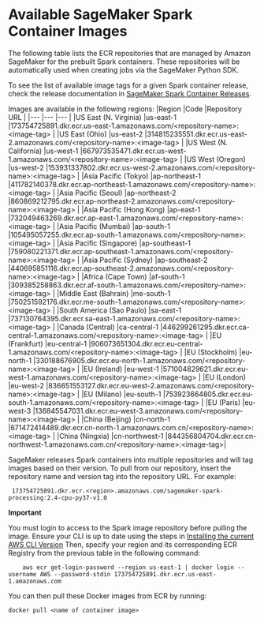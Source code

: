 # Available SageMaker Spark Container Images

The following table lists the ECR repositories that are managed by Amazon SageMaker for the prebuilt Spark containers. These repositories will be automatically used when creating jobs via the SageMaker Python SDK.

To see the list of available image tags for a given Spark container release, check the release documentation in [SageMaker Spark Container Releases](https://github.com/aws/sagemaker-spark-container/releases).

Images are available in the following regions:
|Region |Code |Repository URL |
|--- |--- |--- |
|US East (N. Virginia) |us-east-1 |173754725891.dkr.ecr.us-east-1.amazonaws.com/&lt;repository-name>:&lt;image-tag> |
|US East (Ohio) |us-east-2 |314815235551.dkr.ecr.us-east-2.amazonaws.com/&lt;repository-name>:&lt;image-tag> |
|US West (N. California) |us-west-1 |667973535471.dkr.ecr.us-west-1.amazonaws.com/&lt;repository-name>:&lt;image-tag> |
|US West (Oregon) |us-west-2 |153931337802.dkr.ecr.us-west-2.amazonaws.com/&lt;repository-name>:&lt;image-tag> |
|Asia Pacific (Tokyo) |ap-northeast-1 |411782140378.dkr.ecr.ap-northeast-1.amazonaws.com/&lt;repository-name>:&lt;image-tag> |
|Asia Pacific (Seoul) |ap-northeast-2 |860869212795.dkr.ecr.ap-northeast-2.amazonaws.com/&lt;repository-name>:&lt;image-tag> |
|Asia Pacific (Hong Kong) |ap-east-1 |732049463269.dkr.ecr.ap-east-1.amazonaws.com/&lt;repository-name>:&lt;image-tag> |
|Asia Pacific (Mumbai) |ap-south-1 |105495057255.dkr.ecr.ap-south-1.amazonaws.com/&lt;repository-name>:&lt;image-tag> |
|Asia Pacific (Singapore) |ap-southeast-1 |759080221371.dkr.ecr.ap-southeast-1.amazonaws.com/&lt;repository-name>:&lt;image-tag> |
|Asia Pacific (Sydney) |ap-southeast-2 |440695851116.dkr.ecr.ap-southeast-2.amazonaws.com/&lt;repository-name>:&lt;image-tag> |
|Africa (Cape Town) |af-south-1 |309385258863.dkr.ecr.af-south-1.amazonaws.com/&lt;repository-name>:&lt;image-tag> |
|Middle East (Bahrain) |me-south-1 |750251592176.dkr.ecr.me-south-1.amazonaws.com/&lt;repository-name>:&lt;image-tag> |
|South America (Sao Paulo) |sa-east-1 |737130764395.dkr.ecr.sa-east-1.amazonaws.com/&lt;repository-name>:&lt;image-tag> |
|Canada (Central) |ca-central-1 |446299261295.dkr.ecr.ca-central-1.amazonaws.com/&lt;repository-name>:&lt;image-tag> |
|EU (Frankfurt) |eu-central-1 |906073651304.dkr.ecr.eu-central-1.amazonaws.com/&lt;repository-name>:&lt;image-tag> |
|EU (Stockholm) |eu-north-1 |330188676905.dkr.ecr.eu-north-1.amazonaws.com/&lt;repository-name>:&lt;image-tag> |
|EU (Ireland) |eu-west-1 |571004829621.dkr.ecr.eu-west-1.amazonaws.com/&lt;repository-name>:&lt;image-tag> |
|EU (London) |eu-west-2 |836651553127.dkr.ecr.eu-west-2.amazonaws.com/&lt;repository-name>:&lt;image-tag> |
|EU (Milano) |eu-south-1 |753923664805.dkr.ecr.eu-south-1.amazonaws.com/&lt;repository-name>:&lt;image-tag> |
|EU (Paris) |eu-west-3 |136845547031.dkr.ecr.eu-west-3.amazonaws.com/&lt;repository-name>:&lt;image-tag> |
|China (Beijing) |cn-north-1 |671472414489.dkr.ecr.cn-north-1.amazonaws.com.cn/&lt;repository-name>:&lt;image-tag> |
|China (Ningxia) |cn-northwest-1 |844356804704.dkr.ecr.cn-northwest-1.amazonaws.com.cn/&lt;repository-name>:&lt;image-tag>|

SageMaker releases Spark containers into multiple repositories and will tag
images based on their version. To pull from our repository, insert the repository
name and version tag into the repository URL. For example:



     173754725891.dkr.ecr.<region>.amazonaws.com/sagemaker-spark-processing:2.4-cpu-py37-v1.0

**Important**

You must login to access to the Spark image repository before pulling
the image. Ensure your CLI is up to date using the steps in [Installing the current AWS CLI Version](https://docs.aws.amazon.com/cli/latest/userguide/install-cliv1.html#install-tool-bundled)
    Then, specify your region and its corresponding ECR Registry from
    the previous table in the following command:



        aws ecr get-login-password --region us-east-1 | docker login --username AWS --password-stdin 173754725891.dkr.ecr.us-east-1.amazonaws.com

You can then pull these Docker images from ECR by running:



    docker pull <name of container image>

